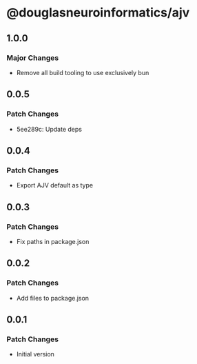 # @douglasneuroinformatics/ajv

## 1.0.0

### Major Changes

- Remove all build tooling to use exclusively bun

## 0.0.5

### Patch Changes

- 5ee289c: Update deps

## 0.0.4

### Patch Changes

- Export AJV default as type

## 0.0.3

### Patch Changes

- Fix paths in package.json

## 0.0.2

### Patch Changes

- Add files to package.json

## 0.0.1

### Patch Changes

- Initial version
